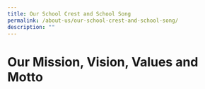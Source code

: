 ```yaml
---
title: Our School Crest and School Song
permalink: /about-us/our-school-crest-and-school-song/
description: ""
---
```

Our Mission, Vision, Values and Motto
=====================================